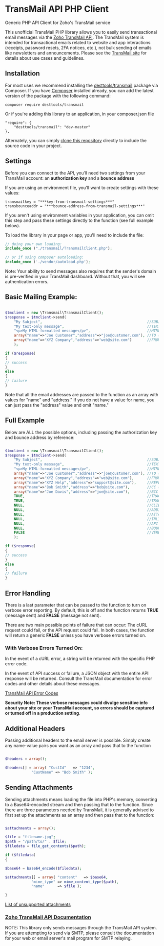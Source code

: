 # TransMail API PHP Client

Generic PHP API Client for Zoho's TransMail service

This unofficial TransMail PHP library allows you to easily send transactional email messages via the [Zoho TransMail API](https://www.zoho.com/transmail/). 
The TransMail system is intended for transactional emails related to website and app interactions (receipts, password resets, 2FA notices, etc.), not bulk sending of emails like newsletters and announcements. 
Please see the [TransMail site](https://www.zoho.com/transmail/) for details about use cases and guidelines.


## Installation

For most uses we recommend installing the [desttools/transmail](https://packagist.org/packages/desttools/transmail) package via Composer. If you have [Composer](https://getcomposer.org) installed already, you can add the latest version of the package with the following command:
```
composer require desttools/transmail
```

Or if you're adding this library to an application, in your composer.json file

```
"require": {
	"desttools/transmail": "dev-master"
},

```

Alternately, you can simply [clone this repository](https://github.com/desttools/transmail.git) directly to include the source code in your project.

## Settings

Before you can connect to the API, you'll need two settings from your TransMail account: an **authorization key** and a **bounce address**

If you are using an environment file, you'll want to create settings with these values:

```
transmailkey = "***key-from-transmail-settings***"
transbounceaddr = "***bounce-address-from-transmail-settings***"
```

If you aren't using environment variables in your application, you can omit this step and pass these settings directly to the function (see full example below).

To load the library in your page or app, you'll need to include the file:

```PHP 
// doing your own loading:
include_once ("./transmail/TransmailClient.php");

// or if using composer autoloading: 
include_once ('./vendor/autoload.php'); 

```

Note: Your ability to send messages also requires that the sender's domain is pre-verified in your TransMail dashboard. Without that, you will see authentication errors.


## Basic Mailing Example:

```PHP 

$tmclient = new \Transmail\TransmailClient();
$response = $tmclient->send(
	"My Subject",                                                //SUBJECT (string, required)
	"My text-only message",                                      //TEXT MSG, NULL to only send HTML (string, required)
	"<p>My HTML-formatted message</p>",                          //HTML MSG, NULL to only send TEXT (string, required)
	array("name"=>"Joe Customer","address"=>"joe@customer.com"), //TO (array, required)
	array("name"=>"XYZ Company","address"=>"web@site.com")       //FROM (array, required)
	);

if ($response)
{
// success
} 
else 
{
// failure
}

```

Note that all the email addresses are passed to the function as an array with values for "name" and "address." If you do not have a value for name, you can just pass the "address" value and omit "name."

## Full Example

Below are ALL the possible options, including passing the authorization key and bounce address by reference:

```PHP 

$tmclient = new \Transmail\TransmailClient();
$response = $tmclient->send(
	"My Subject",                                                //SUBJECT (string, required)
	"My text-only message",                                      //TEXT MSG, NULL to only send HTML (string, required)
	"<p>My HTML-formatted message</p>",                          //HTML MSG, NULL to only send TEXT (string, required)
	array("name"=>"Joe Customer","address"=>"joe@customer.com"), //TO (array, required)
	array("name"=>"XYZ Company","address"=>"web@site.com"),      //FROM (array, required)
	array("name"=>"XYZ Help","address"=>"support@site.com"),     //REPLY TO (array, optional)
	array("name"=>"Bob Smith","address"=>"bob@site.com"),        //CC (array, optional)
	array("name"=>"Joe Davis","address"=>"joe@site.com"),        //BCC (array, optional)
	TRUE,                                                        //TRACK CLICKS, TRUE by default (boolean, optional)
	TRUE,                                                        //TRACK OPENS, TRUE by default (boolean, optional)
	NULL,                                                        //CLIENT ACCOUT ID (string, optional)
	NULL,                                                        //ADDITIONAL MIME HEADERS (array, optional)
	NULL,                                                        //ATTACHMENTS (array, optional)
	NULL,                                                        //INLINE IMAGES (array, optional)
	NULL,                                                        //API KEY (string, required if not set as ENV var)
	NULL,                                                        //BOUNCE ADDRESS (string, required if not ENV var)
	FALSE                                                        //VERBOSE ERRORS, FALSE returns true/false by default
	);

if ($response)
{
// success
} 
else 
{
// failure
}

```

## Error Handling

There is a last parameter that can be passed to the function to turn on verbose error reporting. By default, this is off and the function returns **TRUE** (message sent) and **FALSE** (message not sent).

There are two main possible points of failure that can occur: The cURL request could fail, or the API request could fail. In both cases, the function will return a generic **FALSE** unless you have verbose errors turned on. 

### With Verbose Errors Turned On:

In the event of a cURL error, a string will be returned with the specific PHP error code.

In the event of API success or failure, a JSON object with the entire API response will be returned. Consult the TransMail documentation for error codes and other details about these messages.

[TransMail API Error Codes](https://www.zoho.com/transmail/help/api/error-codes.html)

**Security Note: These verbose messages could divulge sensitive info about your site or your TransMail account, so errors should be captured or turned off in a production setting**.

## Additional Headers

Passing additional headers to the email server is possible. Simply create any name-value pairs you want as an array and pass that to the function

```PHP 

$headers = array();

$headers[] = array( "CustId"   => "1234",
		    "CustName" => "Bob Smith" );

```

## Sending Attachments

Sending attachments means loading the file into PHP's memory, converting to a Base64-encoded stream and then passing that to the function. Since there are three parameters needed by TransMail, it is generally advised to first set up the attachments as an array and then pass that to the function:

```PHP 

$attachments = array();

$file = "filename.jpg";
$path = "/path/to/" . $file;
$filedata = file_get_contents($path);

if ($filedata) 
{

$base64 = base64_encode($filedata);

$attachments[] = array( "content"   => $base64,
			"mime_type" => mime_content_type($path),
			"name"      => $file );

}

```

[List of unsupported attachments](https://www.zoho.com/transmail/help/file-cache.html#alink-un-sup-for)


### [Zoho TransMail API Documentation](https://www.zoho.com/transmail/help/smtp-api.html)

NOTE: This library only sends messages through the TransMail API system. If you are attempting to send via SMTP, please consult the documentation for your web or email server's mail program for SMTP relaying.